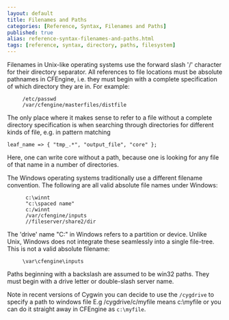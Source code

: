 ```yaml
---
layout: default
title: Filenames and Paths
categories: [Reference, Syntax, Filenames and Paths]
published: true
alias: reference-syntax-filenames-and-paths.html
tags: [reference, syntax, directory, paths, filesystem]
---
```


Filenames in Unix-like operating systems use the forward slash '/'
character for their directory separator. All references to file
locations must be absolute pathnames in CFEngine, i.e. they must
begin with a complete specification of which directory they are in.
For example:

         /etc/passwd
         /var/cfengine/masterfiles/distfile

The only place where it makes sense to refer to a file without a
complete directory specification is when searching through
directories for different kinds of file, e.g. in pattern matching

    leaf_name => { "tmp_.*", "output_file", "core" };

Here, one can write core without a path, because one is looking for
any file of that name in a number of directories.

The Windows operating systems traditionally use a different
filename convention. The following are all valid absolute file
names under Windows:

          c:\winnt
          "c:\spaced name"
          c:/winnt
          /var/cfengine/inputs
          //fileserver/share2/dir

The 'drive' name "C:" in Windows refers to a partition or device.
Unlike Unix, Windows does not integrate these seamlessly into a
single file-tree. This is not a valid absolute filename:

         \var\cfengine\inputs

Paths beginning with a backslash are assumed to be win32 paths.
They must begin with a drive letter or double-slash server name.

Note in recent versions of Cygwin you can decide to use the
`/cygdrive` to specify a path to windows file E.g
/cygdrive/c/myfile means c:\\myfile or you can do it straight away
in CFEngine as `c:\myfile`.


